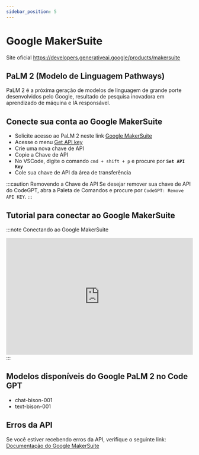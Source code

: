 ```yaml
---
sidebar_position: 5
---
```


# Google MakerSuite
Site oficial https://developers.generativeai.google/products/makersuite

## PaLM 2 (Modelo de Linguagem Pathways)
PaLM 2 é a próxima geração de modelos de linguagem de grande porte desenvolvidos pelo Google, resultado de pesquisa inovadora em aprendizado de máquina e IA responsável.

## Conecte sua conta ao Google MakerSuite
- Solicite acesso ao PaLM 2 neste link [Google MakerSuite](https://makersuite.google.com/)
- Acesse o menu [Get API key](https://makersuite.google.com/app/apikey)
- Crie uma nova chave de API
- Copie a Chave de API
- No VSCode, digite o comando ```cmd + shift + p``` e procure por **`Set API Key`**
- Cole sua chave de API da área de transferência

:::caution Removendo a Chave de API
Se desejar remover sua chave de API do CodeGPT, abra a Paleta de Comandos e procure por `CodeGPT: Remove API KEY`.
:::

## Tutorial para conectar ao Google MakerSuite
:::note Conectando ao Google MakerSuite
<iframe width="100%" height="315" src="https://www.youtube.com/embed/1u8rIO7UEjs?si=t4OTbGmyeOEVE-PB" title="Reprodutor de vídeo do YouTube" frameborder="0" allow="acelerômetro; autoplay; gravação em área de transferência; gravação em mídia criptografada; giroscópio; imagem na imagem; web-share" allowfullscreen></iframe>
:::

## Modelos disponíveis do Google PaLM 2 no Code GPT
- chat-bison-001
- text-bison-001

## Erros da API
Se você estiver recebendo erros da API, verifique o seguinte link: [Documentação do Google MakerSuite](https://developers.generativeai.google/api/rest/generativelanguage)
